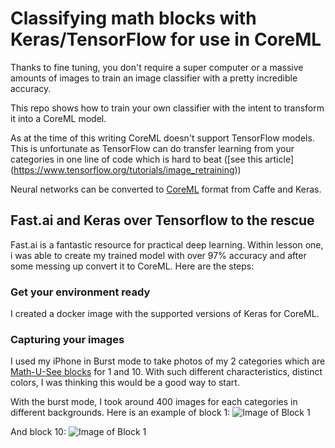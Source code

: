 # Classifying math blocks with Keras/TensorFlow for use in CoreML

Thanks to fine tuning, you don't require a super computer or a massive amounts of images to train an image classifier with a pretty incredible accuracy.

This repo shows how to train your own classifier with the intent to transform it into a CoreML model.

As at the time of this writing CoreML doesn't support TensorFlow models. This is unfortunate as TensorFlow can do transfer learning from your categories in one line of code which is hard to beat ([see this article] (https://www.tensorflow.org/tutorials/image_retraining))

Neural networks can be converted to [CoreML](https://developer.apple.com/documentation/coreml/converting_trained_models_to_core_ml) format from Caffe and Keras.

## Fast.ai and Keras over Tensorflow to the rescue
Fast.ai is a fantastic resource for practical deep learning. Within lesson one, i was able to create my trained model with over 97% accuracy and after some messing up convert it to CoreML. Here are the steps:

### Get your environment ready
I created a docker image with the supported versions of Keras for CoreML.

### Capturing your images
I used my iPhone in Burst mode to take photos of my 2 categories which are [Math-U-See blocks](http://4.bp.blogspot.com/-Et6_8IvPOW0/VEPMsOiyVAI/AAAAAAAAPHo/Psw6lMVvAWo/s1600/Math%2BU%2BSee%2B(Review)06.jpg) for 1 and 10. With such different characteristics, distinct colors, I was thinking this would be a good way to start.

With the burst mode, I took around 400 images for each categories in different backgrounds.
Here is an example of block 1:
![Image of Block  1](https://github.com/jeanfredericplante/blocks_classifier/rresources/one.png)

And block 10:
![Image of Block  1](https://github.com/jeanfredericplante/blocks_classifier/rresources/ten.png)

